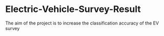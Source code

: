 # Electric-Vehicle-Survey-Result
 The aim of the project is to increase the classification accuracy of the EV survey
